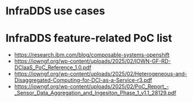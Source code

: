 # InfraDDS use cases

# InfraDDS feature-related PoC list

- https://research.ibm.com/blog/composable-systems-openshift
- https://iowngf.org/wp-content/uploads/2025/02/IOWN-GF-RD-DCIaaS_PoC_Reference_1.0.pdf
- https://iowngf.org/wp-content/uploads/2025/02/Heterogeneous-and-Disaggregated-Computing-for-DCI-as-a-Service-r3.pdf
- https://iowngf.org/wp-content/uploads/2025/02/PoC_Report_-_Sensor_Data_Aggregation_and_Ingesiton_Phase_1_v1.1_28129.pdf
